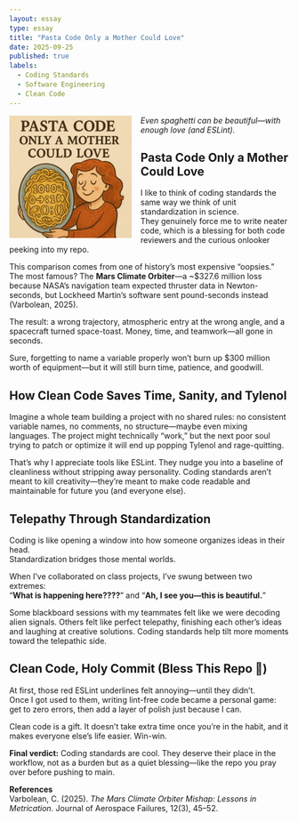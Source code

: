 ```yaml
---
layout: essay
type: essay
title: "Pasta Code Only a Mother Could Love"
date: 2025-09-25
published: true
labels:
  - Coding Standards
  - Software Engineering
  - Clean Code
---
```


<img src="../img/PastaMomLove.png" width="220" height="220" style="object-fit:contain;float:left;margin-right:1rem;margin-bottom:0.5rem;">

*Even spaghetti can be beautiful—with enough love (and ESLint).*

## Pasta Code Only a Mother Could Love

I like to think of coding standards the same way we think of unit standardization in science.  
They genuinely force me to write neater code, which is a blessing for both code reviewers and the curious onlooker peeking into my repo.  

This comparison comes from one of history’s most expensive “oopsies.” The most famous? The **Mars Climate Orbiter**—a ~$327.6 million loss because NASA’s navigation team expected thruster data in Newton-seconds, but Lockheed Martin’s software sent pound-seconds instead (Varbolean, 2025).  

The result: a wrong trajectory, atmospheric entry at the wrong angle, and a spacecraft turned space-toast. Money, time, and teamwork—all gone in seconds.  

Sure, forgetting to name a variable properly won’t burn up $300 million worth of equipment—but it will still burn time, patience, and goodwill.  

## How Clean Code Saves Time, Sanity, and Tylenol

Imagine a whole team building a project with no shared rules: no consistent variable names, no comments, no structure—maybe even mixing languages. The project might technically “work,” but the next poor soul trying to patch or optimize it will end up popping Tylenol and rage-quitting.  

That’s why I appreciate tools like ESLint. They nudge you into a baseline of cleanliness without stripping away personality. Coding standards aren’t meant to kill creativity—they’re meant to make code readable and maintainable for future you (and everyone else).  

## Telepathy Through Standardization

Coding is like opening a window into how someone organizes ideas in their head.  
Standardization bridges those mental worlds.  

When I’ve collaborated on class projects, I’ve swung between two extremes:  
“**What is happening here????**” and “**Ah, I see you—this is beautiful.**”  

Some blackboard sessions with my teammates felt like we were decoding alien signals. Others felt like perfect telepathy, finishing each other’s ideas and laughing at creative solutions. Coding standards help tilt more moments toward the telepathic side.  

## Clean Code, Holy Commit (Bless This Repo 🙏)

At first, those red ESLint underlines felt annoying—until they didn’t.  
Once I got used to them, writing lint-free code became a personal game: get to zero errors, then add a layer of polish just because I can.  

Clean code is a gift. It doesn’t take extra time once you’re in the habit, and it makes everyone else’s life easier. Win-win.  

**Final verdict:** Coding standards are cool. They deserve their place in the workflow, not as a burden but as a quiet blessing—like the repo you pray over before pushing to main.  

**References**  
Varbolean, C. (2025). *The Mars Climate Orbiter Mishap: Lessons in Metrication.* Journal of Aerospace Failures, 12(3), 45–52.
